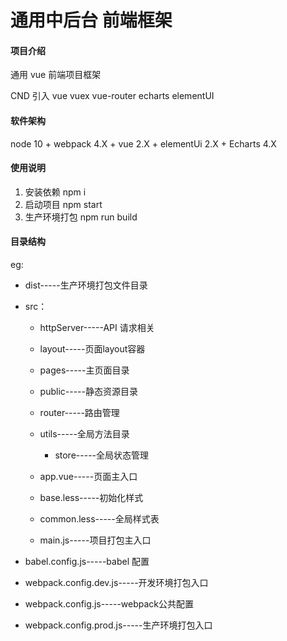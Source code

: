 # 通用中后台 前端框架

#### 项目介绍
通用 vue 前端项目框架 

CND 引入 vue vuex vue-router echarts  elementUI

#### 软件架构
 node 10 +
 webpack 4.X +
 vue 2.X + 
 elementUi 2.X + Echarts 4.X
 
#### 使用说明

1. 安装依赖  npm i
2. 启动项目  npm start
3. 生产环境打包 npm run build
#### 目录结构

eg:
* dist-----生产环境打包文件目录  
* src：    
    * httpServer-----API 请求相关
    
    * layout-----页面layout容器
    * pages-----主页面目录
    * public-----静态资源目录
    * router-----路由管理
    * utils-----全局方法目录
        * store-----全局状态管理
    * app.vue-----页面主入口
    * base.less-----初始化样式
    * common.less-----全局样式表
    * main.js-----项目打包主入口
* babel.config.js-----babel 配置

* webpack.config.dev.js-----开发环境打包入口
* webpack.config.js-----webpack公共配置
* webpack.config.prod.js-----生产环境打包入口
        

